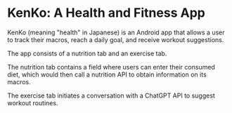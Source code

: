 # KenKo: A Health and Fitness App
KenKo (meaning "health" in Japanese) is an Android app that allows a user to track their macros, reach a daily goal, and receive workout suggestions.

The app consists of a nutrition tab and an exercise tab.

The nutrition tab contains a field where users can enter their consumed diet, which would then call a nutrition API to obtain information on its macros.

The exercise tab initiates a conversation with a ChatGPT API to suggest workout routines.

